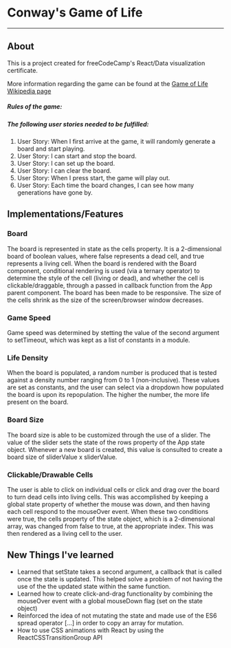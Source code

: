 # Conway's Game of Life
_____
## About
This is a project created for freeCodeCamp's React/Data visualization certificate.

More information regarding the game can be found at the [Game of Life Wikipedia page](https://en.wikipedia.org/wiki/Conway's_Game_of_Life)

##### Rules of the game:

##### The following user stories needed to be fulfilled:
1. User Story: When I first arrive at the game, it will randomly generate a board and start playing.
2. User Story: I can start and stop the board.
3. User Story: I can set up the board.
4. User Story: I can clear the board.
5. User Story: When I press start, the game will play out.
6. User Story: Each time the board changes, I can see how many generations have gone by.

## Implementations/Features

### Board
The board is represented in state as the cells property. It is a 2-dimensional board of boolean values, where false represents a dead cell, and true represents a living cell. When the board is rendered with the Board component, conditional rendering is used (via a ternary operator) to determine the style of the cell (living or dead), and whether the cell is clickable/draggable, through a passed in callback function from the App parent component. The board has been made to be responsive. The size of the cells shrink as the size of the screen/browser window decreases.

### Game Speed
Game speed was determined by stetting the value of the second argument to setTimeout, which was kept as a list of constants in a module.

### Life Density
When the board is populated, a random number is produced that is tested against a density number ranging from 0 to 1 (non-inclusive). These values are set as constants, and the user can select via a dropdown how populated the board is upon its repopulation. The higher the number, the more life present on the board.

### Board Size
The board size is able to be customized through the use of a slider. The value of the slider sets the state of the rows property of the App state object. Whenever a new board is created, this value is consulted to create a board size of sliderValue x sliderValue.

### Clickable/Drawable Cells
The user is able to click on individual cells or click and drag over the board to turn dead cells into living cells. This was accomplished by keeping a global state property of whether the mouse was down, and then having each cell respond to the mouseOver event. When these two conditions were true, the cells property of the state object, which is a 2-dimensional array, was changed from false to true, at the appropriate index. This was then rendered as a living cell to the user.

## New Things I've learned
* Learned that setState takes a second argument, a callback that is called once the state is updated. This helped solve a problem of not having the use of the the updated state within the same function.
* Learned how to create click-and-drag functionality by combining the mouseOver event with a global mouseDown flag (set on the state object)
* Reinforced the idea of not mutating the state and made use of the ES6 spread operator [...] in order to copy an array for mutation.
* How to use CSS animations with React by using the ReactCSSTransitionGroup API
